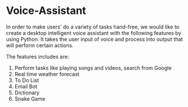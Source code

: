 # Voice-Assistant

In order to make users’ do a variety of tasks hand-free, we would like to create a desktop intelligent voice assistant with the following features by using Python. 
It takes the user input of voice and process into output that will perform certain actions.

The features includes are:
1. Perform tasks like playing songs and videos, search from Google
2. Real time weather forecast
3. To Do List
4. Email Bot
5. Dictionary
6. Snake Game
